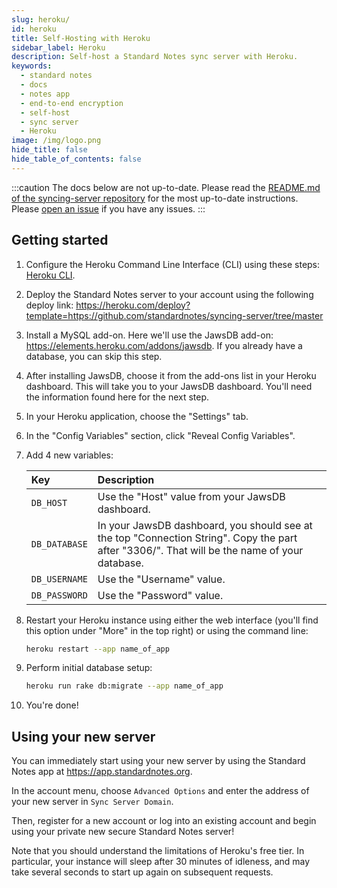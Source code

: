 ```yaml
---
slug: heroku/
id: heroku
title: Self-Hosting with Heroku
sidebar_label: Heroku
description: Self-host a Standard Notes sync server with Heroku.
keywords:
  - standard notes
  - docs
  - notes app
  - end-to-end encryption
  - self-host
  - sync server
  - Heroku
image: /img/logo.png
hide_title: false
hide_table_of_contents: false
---
```


:::caution
The docs below are not up-to-date. Please read the [README.md of the syncing-server repository](https://github.com/standardnotes/syncing-server#readme) for the most up-to-date instructions. Please [open an issue](https://github.com/standardnotes/syncing-server/issues) if you have any issues.
:::

## Getting started

1. Configure the Heroku Command Line Interface (CLI) using these steps: [Heroku CLI](https://devcenter.heroku.com/articles/heroku-cli).

1. Deploy the Standard Notes server to your account using the following deploy link: https://heroku.com/deploy?template=https://github.com/standardnotes/syncing-server/tree/master

1. Install a MySQL add-on. Here we'll use the JawsDB add-on: https://elements.heroku.com/addons/jawsdb. If you already have a database, you can skip this step.

1. After installing JawsDB, choose it from the add-ons list in your Heroku dashboard. This will take you to your JawsDB dashboard. You'll need the information found here for the next step.

1. In your Heroku application, choose the "Settings" tab.

1. In the "Config Variables" section, click "Reveal Config Variables".

1. Add 4 new variables:

   | Key           | Description                                                                                                                                   |
   | :------------ | :-------------------------------------------------------------------------------------------------------------------------------------------- |
   | `DB_HOST`     | Use the "Host" value from your JawsDB dashboard.                                                                                              |
   | `DB_DATABASE` | In your JawsDB dashboard, you should see at the top "Connection String". Copy the part after "3306/". That will be the name of your database. |
   | `DB_USERNAME` | Use the "Username" value.                                                                                                                     |
   | `DB_PASSWORD` | Use the "Password" value.                                                                                                                     |

1. Restart your Heroku instance using either the web interface (you'll find this option under "More" in the top right) or using the command line:

   ```bash
   heroku restart --app name_of_app
   ```

1. Perform initial database setup:

   ```bash
   heroku run rake db:migrate --app name_of_app
   ```

1. You're done!

## Using your new server

You can immediately start using your new server by using the Standard Notes app at https://app.standardnotes.org.

In the account menu, choose `Advanced Options` and enter the address of your new server in `Sync Server Domain`.

Then, register for a new account or log into an existing account and begin using your private new secure Standard Notes server!

Note that you should understand the limitations of Heroku's free tier. In particular, your instance will sleep after 30 minutes of idleness, and may take several seconds to start up again on subsequent requests.
